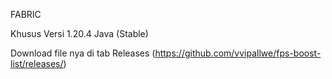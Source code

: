 FABRIC

Khusus Versi 1.20.4 Java (Stable)

Download file nya di tab Releases
(https://github.com/vvipallwe/fps-boost-list/releases/)
